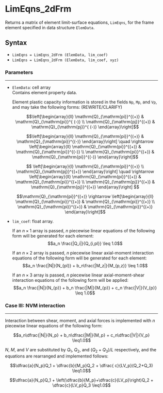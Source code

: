 # LimEqns_2dFrm

Returns a matrix of element limit-surface equations, `LimEqns`, for the frame element specified in data structure `ElemData`.

## Syntax

- `LimEqns = LimEqns_2dFrm (ElemData, lim_coef)`
- `LimEqns = LimEqns_2dFrm (ElemData, lim_coef, xyz)`

### Parameters

--------------------

- `ElemData`: cell array\
  Contains element property data.

  Element plastic capacity information is stored in the fields `Np`, `Mp`, and `Vp`, and may take the following forms: (REWRITE/CLARIFY)
  
  $$\left[\begin{array}{ll}
  \mathrm{Q}_{\mathrm{pi}}^{(+)} & \mathrm{Q}_{\mathrm{pi}}^{  (-)} \\
  \mathrm{Q}_{\mathrm{pj}}^{(+)} & \mathrm{Q}_{\mathrm{pj}}^{  (-)}
  \end{array}\right]$$

  $$\left[\begin{array}{ll}
  \mathrm{Q}_{\mathrm{pi}}^{(+)} & \mathrm{Q}_{\mathrm{pi}}^{(-)}
  \end{array}\right]
  \quad \rightarrow \left[\begin{array}{ll}
  \mathrm{Q}_{\mathrm{pi}}^{(+)} & \mathrm{Q}_{\mathrm{pi}}^{(-)}   \\
  \mathrm{Q}_{\mathrm{pi}}^{(+)} & \mathrm{Q}_{\mathrm{pi}}^{(-)}
  \end{array}\right]$$
  
  $$
  \left[\begin{array}{l}
  \mathrm{Q}_{\mathrm{pi}}^{(+)} \\
  \mathrm{Q}_{\mathrm{pj}}^{(+)}
  \end{array}\right] 
  \quad \rightarrow \left[\begin{array}{ll}
  \mathrm{Q}_{\mathrm{pi}}^{(+)} & \mathrm{Q}_{\mathrm{pi}}^{(+)}   \\
  \mathrm{Q}_{\mathrm{pj}}^{(+)} & \mathrm{Q}_{\mathrm{pj}}^{(+)}
  \end{array}\right]
  $$
  
  $$\mathrm{Q}_{\mathrm{pi}}^{(+)} \rightarrow
  \left[\begin{array}{ll}
  \mathrm{Q}_{\mathrm{pi}}^{(+)} & \mathrm{Q}_{\mathrm{pi}}^{(+)}   \\
  \mathrm{Q}_{\mathrm{pi}}^{(+)} & \mathrm{Q}_{\mathrm{pi}}^{(+)}
  \end{array}\right]$$

- `lim_coef`: float array.

   If an $n \times 1$ array is passed, $n$ piecewise linear equations of the following form will be generated for each element:
   $$a_n \frac{|Q_i|}{Q_{i,pl}}    \leq 1.0$$

   If an $n \times 2$ array is passed, $n$ piecewise linear axial-moment interaction equations of the following form will be generated for each element:
   $$a_n \frac{|N|}{N_{pl}} + b_n\frac{|M_z|}{M_{p,z}}   \leq 1.0$$

   If an $n \times 3$ array is passed, $n$ piecewise linear axial-moment-shear interaction equations of the following form will be applied:
   $$a_n \frac{|N|}{N_{p}} + b_n \frac{|M|}{M_{p}} + c_n \frac{|V|}{V_{p}} \leq 1.0$$

### Case III: NVM interaction
-----------------------------

Interaction between shear, moment, and axial forces is implemented with $n$ piecewise linear equations of the following form:

$$a_n\dfrac{|N|}{N_p} + b_n\dfrac{|M|}{M_p} + c_n\dfrac{|V|}{V_p} \leq1.0$$

$N$, $M$, and $V$ are substituted by $Q_1$, $Q_2$, and $(Q_2 +Q_3)/L$ respectively, and the equations are rearranged and implemented follows:

$$\dfrac{a}{N_p}Q_1 + \dfrac{b}{M_p}Q_2 + \dfrac{ c}{LV_p}(Q_2+Q_3) \leq1.0$$

$$\dfrac{a}{N_p}Q_1 + \left(\dfrac{b}{M_p}+\dfrac{c}{LV_p}\right)Q_2 + \dfrac{c}{LV_p}Q_3 \leq1.0$$

